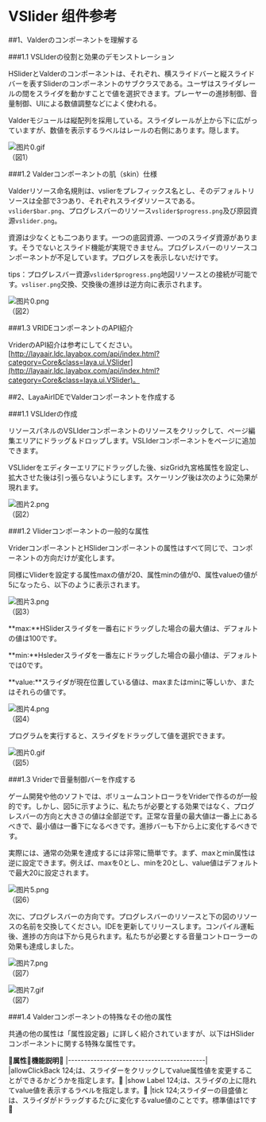# VSlider 组件参考



##1、Valderのコンポーネントを理解する

###1.1 VSLIderの役割と効果のデモンストレーション

HSliderとValderのコンポーネントは、それぞれ、横スライドバーと縦スライドバーを表すSliderのコンポーネントのサブクラスである。ユーザはスライダレールの間をスライダを動かすことで値を選択できます。プレーヤーの進捗制御、音量制御、UIによる数値調整などによく使われる。

Valderモジュールは縦配列を採用している。スライダレールが上から下に広がっていますが、数値を表示するラベルはレールの右側にあります。隠します。

​![图片0.gif](img/0.gif)<br/>
（図1）



###1.2 Valderコンポーネントの肌（skin）仕様

Valderリソース命名規則は、vslierをプレフィックス名とし、そのデフォルトリソースは全部で3つあり、それぞれスライダリソースである。`vslider$bar.png`、プログレスバーのリソース`vslider$progress.png`及び原図資源`vslider.png`。

資源は少なくとも二つあります。一つの底図資源、一つのスライダ資源があります。そうでないとスライド機能が実現できません。プログレスバーのリソースコンポーネントが不足しています。プログレスを表示しないだけです。

tips：プログレスバー資源`vslider$progress.png`地図リソースとの接続が可能です。`vsliser.png`交換、交換後の進捗は逆方向に表示されます。

![图片0.png](img/1.png)<br/>
（図2）



###1.3 VRIDEコンポーネントのAPI紹介

VriderのAPI紹介は参考にしてください。[http://layaair.ldc.layabox.com/api/index.html?category=Core&class=laya.ui.VSlider](http://layaair.ldc.layabox.com/api/index.html?category=Core&class=laya.ui.VSlider)。



##2、LayaAirIDEでValderコンポーネントを作成する

###1.1 VSLIderの作成

リソースパネルのVSLIderコンポーネントのリソースをクリックして、ページ編集エリアにドラッグ＆ドロップします。VSLIderコンポーネントをページに追加できます。

VSLliderをエディターエリアにドラッグした後、sizGrid九宮格属性を設定し、拡大させた後は引っ張らないようにします。スケーリング後は次のように効果が現れます。

​![图片2.png](img/2.png)<br/>
（図2）

###1.2 Vliderコンポーネントの一般的な属性

VriderコンポーネントとHSliderコンポーネントの属性はすべて同じで、コンポーネントの方向だけが変化します。

同様にVliderを設定する属性maxの値が20、属性minの値が0、属性valueの値が5になったら、以下のように表示されます。

​![图片3.png](img/3.png)<br/>
（図3）

**max:**HSliderスライダを一番右にドラッグした場合の最大値は、デフォルトの値は100です。

**min:**Hslederスライダを一番左にドラッグした場合の最小値は、デフォルトでは0です。

**value:**スライダが現在位置している値は、maxまたはminに等しいか、またはそれらの値です。

​![图片4.png](img/4.png)<br/>
（図4）

プログラムを実行すると、スライダをドラッグして値を選択できます。

​![图片0.gif](img/0.gif)<br/>
（図5）



###1.3 Vriderで音量制御バーを作成する

ゲーム開発や他のソフトでは、ボリュームコントローラをVriderで作るのが一般的です。しかし、図5に示すように、私たちが必要とする効果ではなく、プログレスバーの方向と大きさの値は全部逆です。正常な音量の最大値は一番上にあるべきで、最小値は一番下になるべきです。進捗バーも下から上に変化するべきです。

実際には、通常の効果を達成するには非常に簡単です。まず、maxとmin属性は逆に設定できます。例えば、maxを0とし、minを20とし、value値はデフォルトで最大20に設定されます。

​![图片5.png](img/5.png)<br/>
（図6）

次に、プログレスバーの方向です。プログレスバーのリソースと下の図のリソースの名前を交換してください。IDEを更新してリリースします。コンパイル運転後、進捗の方向は下から見られます。私たちが必要とする音量コントローラーの効果も達成しました。

​![图片7.png](img/6.png)<br/>
（図7）

​![图片7.gif](img/7.gif)<br/>
（図7）



###1.4 Valderコンポーネントの特殊なその他の属性

共通の他の属性は「属性設定器」に詳しく紹介されていますが、以下はHSliderコンポーネントに関する特殊な属性です。

𞓜**属性**𞓜**機能説明**𞓜
|-------------------------------------------|
|allowClickBack 124;は、スライダーをクリックしてvalue属性値を変更することができるかどうかを指定します。𞓜
|show Label 124;は、スライダの上に隠れてvalue値を表示するラベルを指定します。𞓜
|tick 124;スライダーの目盛値とは、スライダがドラッグするたびに変化するvalue値のことです。標準値は1です𞓜


 
